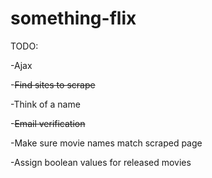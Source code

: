 something-flix
==============
TODO:

-Ajax

-~~Find sites to scrape~~

-Think of a name

-~~Email verification~~

-Make sure movie names match scraped page

-Assign boolean values for released movies
